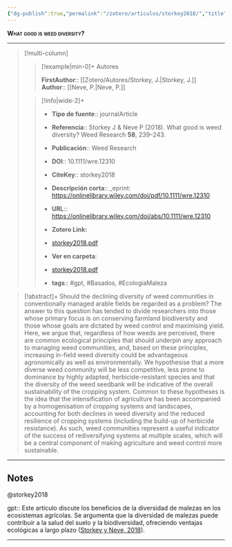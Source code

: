 ```yaml
---
{"dg-publish":true,"permalink":"/zotero/articulos/storkey2018/","title":"What good is weed diversity?","tags":["#zotero"]}
---
```



<span style="font-variant:small-caps; font-weight: bold;">What good is weed diversity?</span>

---


> [!multi-column]
>
>> [!example|min-0]+ Autores
>> 
>> **FirstAuthor**:: [[Zotero/Autores/Storkey, J.\|Storkey, J.]]  
>> **Author**:: [[Neve, P.\|Neve, P.]]  
 >
>
>> [!info|wide-2]+
>>
>> - **Tipo de fuente**:: journalArticle
>> - **Referencia**:: Storkey J & Neve P (2018). What good is weed diversity? Weed Research **58**, 239–243.
>> - **Publicación**:: Weed Research
>> - **DOI**:: 10.1111/wre.12310
>> - **CiteKey**:: storkey2018
>> - **Descripción corta**:: _eprint: https://onlinelibrary.wiley.com/doi/pdf/10.1111/wre.12310
>> - **URL**:: https://onlinelibrary.wiley.com/doi/abs/10.1111/wre.12310
>> - **Zotero Link:** 
>> - [storkey2018.pdf](zotero://select/library/items/28FNULH3)
>>
>> - **Ver en carpeta**: 
>> - [storkey2018.pdf](file://J:\OneDrive\Articulos\storkey2018.pdf)
>> - **tags**:: #gpt, #Basados, #EcologiaMaleza



> [!abstract]+ 
>Should the declining diversity of weed communities in conventionally managed arable fields be regarded as a problem? The answer to this question has tended to divide researchers into those whose primary focus is on conserving farmland biodiversity and those whose goals are dictated by weed control and maximising yield. Here, we argue that, regardless of how weeds are perceived, there are common ecological principles that should underpin any approach to managing weed communities, and, based on these principles, increasing in-field weed diversity could be advantageous agronomically as well as environmentally. We hypothesise that a more diverse weed community will be less competitive, less prone to dominance by highly adapted, herbicide-resistant species and that the diversity of the weed seedbank will be indicative of the overall sustainability of the cropping system. Common to these hypotheses is the idea that the intensification of agriculture has been accompanied by a homogenisation of cropping systems and landscapes, accounting for both declines in weed diversity and the reduced resilience of cropping systems (including the build-up of herbicide resistance). As such, weed communities represent a useful indicator of the success of rediversifying systems at multiple scales, which will be a central component of making agriculture and weed control more sustainable.


--- 

## Notes

@storkey2018

gpt:: Este artículo discute los beneficios de la diversidad de malezas en los ecosistemas agrícolas. Se argumenta que la diversidad de malezas puede contribuir a la salud del suelo y la biodiversidad, ofreciendo ventajas ecológicas a largo plazo ([Storkey y Neve, 2018](zotero://select/library/items/5UQ46N4T)).






---







